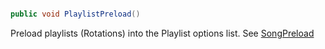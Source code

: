 ```cs

public void PlaylistPreload()

```

Preload playlists (Rotations) into the Playlist options list. See [SongPreload](./SongPreload.md)